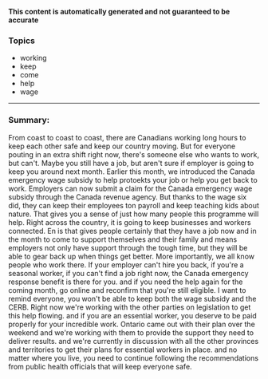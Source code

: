 **This content is automatically generated and not guaranteed to be accurate**

### Topics

- working
- keep
- come
- help
- wage

---

### Summary:



From coast to coast to coast, there are Canadians working long hours to keep each other safe and keep our country moving.
But for everyone pouting in an extra shift right now, there's someone else who wants to work, but can't.
Maybe you still have a job, but aren't sure if employer is going to keep you around next month.
Earlier this month, we introduced the Canada emergency wage subsidy to help protoekts your job or help you get back to work.
Employers can now submit a claim for the Canada emergency wage subsidy through the Canada revenue agency.
But thanks to the wage six did, they can keep their employees ton payroll and keep teaching kids about nature. That gives you a sense of just how many people this programme will help.
Right across the country, it is going to keep businesses and workers connected.
En is that gives people certainly that they have a job now and in the month to come to support themselves and their family and means employers not only have support through the tough time, but they will be able to gear back up when things get better.
More importantly, we all know people who work there.
If your employer can't hire you back, if you're a seasonal worker, if you can't find a job right now, the Canada emergency response benefit is there for you.
and if you need the help again for the coming month, go online and reconfirm that you're still eligible.
I want to remind everyone, you won't be able to keep both the wage subsidy and the CERB.
Right now we're working with the other parties on legislation to get this help flowing.
and if you are an essential worker, you deserve to be paid properly for your incredible work.
Ontario came out with their plan over the weekend and we're working with them to provide the support they need to deliver results.
and we're currently in discussion with all the other provinces and territories to get their plans for essential workers in place.
and no matter where you live, you need to continue following the recommendations from public health officials that will keep everyone safe.